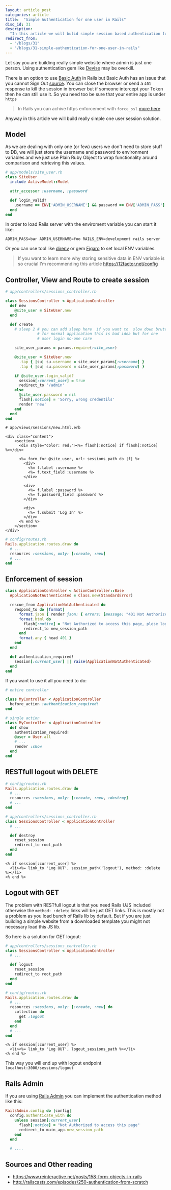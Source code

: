```yaml
---
layout: article_post
categories: article
title:  "Simple Authentication for one user in Rails"
disq_id: 31
description:
  "In this article we will bulid simple session based authentication for one user for Rails from scratch."
redirect_from:
  - "/blogs/31"
  - "/blogs/31-simple-authentication-for-one-user-in-rails"
---
```


Let say you are building really simple website where admin is just one
person. Using authentication gem like
[Devise](https://github.com/plataformatec/devise) may be overkill.

There is an option to use [Basic Auth](http://api.rubyonrails.org/classes/ActionController/HttpAuthentication/Basic.html) in Rails
but Basic Auth has an issue that you cannot Sign Out
[source](http://stackoverflow.com/questions/233507/how-to-log-out-user-from-web-site-using-basic-authentication). You can close the browser
or send a `401` response to kill the session in browser but if someone
intercept your Token then he can still use it. So you need too be sure
that your entire app is under `https`

> In Rails you can achive https enforcement with `force_ssl` [more here](http://www.eq8.eu/blogs/14-config-force_ssl-is-different-than-controller-force_ssl)

Anyway in this article we will build really simple one user session
solution.

## Model

As we are dealing with only one (or few) users we don't need to store stuff to DB,
we will just store the username
and password to environment variables and we just use Plain Ruby Object
to wrap functionality around comparison and retrieving this values.

```ruby
# app/models/site_user.rb
class SiteUser
  include ActiveModel::Model

  attr_accessor :username, :password

  def login_valid?
    username == ENV['ADMIN_USERNAME'] && password == ENV['ADMIN_PASS']
  end
end
```

In order to load Rails server with the enviroment variable you can
 start it like:

 `ADMIN_PASS=bar ADMIN_USERNAME=foo RAILS_ENV=development rails server`

Or you can use tool like [direnv](http://direnv.net/) or gem [Figaro](https://github.com/laserlemon/figaro) to set local ENV
variables.

> If you want to learn more why storing sensitive data in ENV variable
> is so crucial I'm recommending this article  https://12factor.net/config


## Controller, View and Route to create session

```ruby
# app/controllers/sessions_controller.rb

class SessionsController < ApplicationController
  def new
    @site_user = SiteUser.new
  end

  def create
    # sleep 2 # you can add sleep here  if you want to  slow down brute force attack
              # for normal application this is bad idea but for one
              # user login no-one care

    site_user_params = params.require(:site_user)

    @site_user = SiteUser.new
      .tap { |su| su.username = site_user_params[:username] }
      .tap { |su| su.password = site_user_params[:password] }

    if @site_user.login_valid?
      session[:current_user] = true
      redirect_to '/admin'
    else
      @site_user.password = nil
      flash[:notice] = 'Sorry, wrong credentils'
      render 'new'
    end
  end
end
```

```erb
# app/views/sessions/new.html.erb

<div class="content">
    <section>
      <div style="color: red;"><%= flash[:notice] if flash[:notice]  %></div>

      <%= form_for @site_user, url: sessions_path do |f| %>
        <div>
          <%= f.label :username %>
          <%= f.text_field :username %>
        </div>

        <div>
          <%= f.label :password %>
          <%= f.password_field :password %>
        </div>

        <div>
          <%= f.submit 'Log In' %>
        </div>
      <% end %>
    </section>
</div>
```

```ruby
# config/routes.rb
Rails.application.routes.draw do
  # ...
  resources :sessions, only: [:create, :new]
  # ...
end
```

## Enforcement of session

```ruby
class ApplicationController < ActionController::Base
  ApplicationNotAuthenticated = Class.new(StandardError)

  rescue_from ApplicationNotAuthenticated do
    respond_to do |format|
      format.json { render json: { errors: [message: "401 Not Authorized"] }, status: 401 }
      format.html do
        flash[:notice] = "Not Authorized to access this page, plese log in"
        redirect_to new_session_path
      end
      format.any { head 401 }
    end
  end

  def authentication_required!
    session[:current_user] || raise(ApplicationNotAuthenticated)
  end
end
```

If you want to use it all you need to do:

```ruby
# entire controller

class MyController < ApplicationController
  before_action :authentication_required!
end

# single action
class MyController < ApplicationController
  def show
    authentication_required!
    @user = User.all
    # ...
    render :show
  end
end
```

##  RESTfull logout with DELETE

```ruby
# config/routes.rb
Rails.application.routes.draw do
  # ...
  resources :sessions, only: [:create, :new, :destroy]
  # ...
end
```

```ruby
# app/controllers/sessions_controller.rb
class SessionsController < ApplicationController
  # ...

  def destroy
    reset_session
    redirect_to root_path
  end
end
```

```erb
<% if session[:current_user] %>
  <li><%= link_to 'Log OUT', session_path('logout'), method: :delete %></li>
<% end %>
```

##  Logout with GET

The problem with RESTfull logout is that you need Rails UJS included
otherwise the `method: :delete` links will be just GET links. This is
mostly not a problem as you load bunch of Rails lib by default. But if
you are just building a simple website from a downloaded template you
might not necessary load this JS lib.

So here is a solution for GET logout:


```ruby
# app/controllers/sessions_controller.rb
class SessionsController < ApplicationController
  # ...

  def logout
    reset_session
    redirect_to root_path
  end
end
```

```ruby
# config/routes.rb
Rails.application.routes.draw do
  # ...
  resources :sessions, only: [:create, :new] do
    collection do
      get :logout
    end
  end
  # ...
end
```

```erb
<% if session[:current_user] %>
  <li><%= link_to 'Log OUT', logout_sessions_path %></li>
<% end %>
```

This way you will end up with logout endpoint `localhost:3000/sessions/logout`

## Rails Admin

If you are using [Rails Admin](https://github.com/sferik/rails_admin)
you can implement the authentication method like this:


```ruby
RailsAdmin.config do |config|
  config.authenticate_with do
    unless session[:current_user]
      flash[:notice] = "Not Authorized to access this page"
      redirect_to main_app.new_session_path
    end
  end

  # ....
```

## Sources and Other reading

* <https://www.reinteractive.net/posts/158-form-objects-in-rails>
* <http://railscasts.com/episodes/250-authentication-from-scratch>

